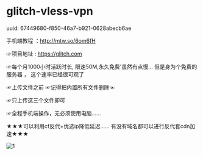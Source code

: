 # glitch-vless-vpn

uuid: 67449680-f850-46a7-b921-0628abecb6ae

手机端教程 ：http://mtw.so/6om6fH

☞项目地址  :   https://glitch.com

☞每个月1000小时活跃时长, 限速50M,永久免费'虽然有点慢… 但是身为个免费的服务器 ， 这个速率已经很可观了 

☞上传文件之前 ☞记得把内置所有文件删除☜

☞只上传这三个文件即可  

☞全程手机端操作，无必须使用电脑……  

★★★可以利用cf反代+优选ip降低延迟…… 有没有域名都可以进行反代套cdn加速★★★

![1](https://github.com/mengxianbo/glitch-vless-vpn/assets/36605259/88f125b5-c4b5-4477-b992-a4f5731cc830)
